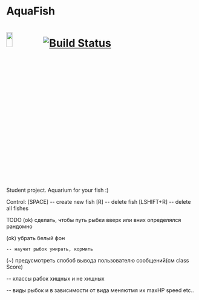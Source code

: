 # AquaFish
# <img src="https://worldvectorlogo.com/logos/python-3.svg" width="18%" height="10%" alt="" /> [![Build Status](https://travis-ci.org/mrsndmn/AquaFish.svg?branch=master)](https://travis-ci.org/mrsndmn/AquaFish)

Student project. Aquarium for your fish :)

Control:
    [SPACE]     -- create new fish
    [R]         -- delete fish
    [LSHIFT+R]  -- delete all fishes

TODO
  (ok) сделать, чтобы путь рыбки вверх или вних определялся рандомно
        
  (ok) убрать белый фон
    
    -- научит рыбок умирать, кормить
   
   (~) предусмотреть спобоб вывода пользователю сообщений(см class Score)
   
   -- классы рабок хищных и не хищных
   
   -- виды рыбок и в зависимости от вида меняютмя их maxHP speed etc..
